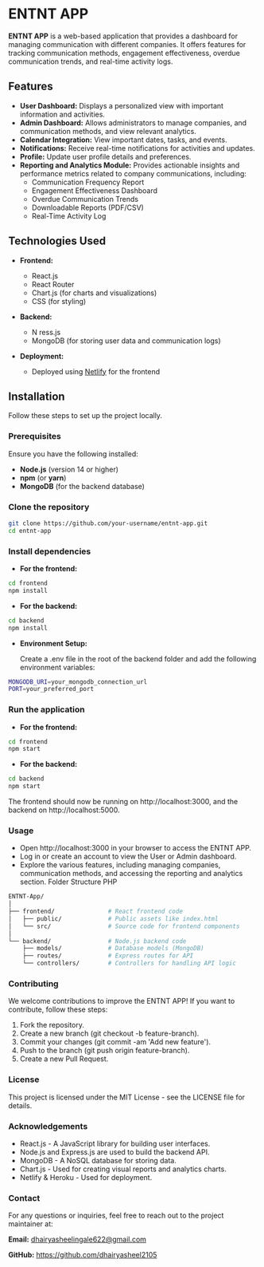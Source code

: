 # ENTNT APP

**ENTNT APP** is a web-based application that provides a dashboard for managing communication with different companies. It offers features for tracking communication methods, engagement effectiveness, overdue communication trends, and real-time activity logs.

## Features

- **User Dashboard:** Displays a personalized view with important information and activities.
- **Admin Dashboard:** Allows administrators to manage companies, and communication methods, and view relevant analytics.
- **Calendar Integration:** View important dates, tasks, and events.
- **Notifications:** Receive real-time notifications for activities and updates.
- **Profile:** Update user profile details and preferences.
- **Reporting and Analytics Module:** Provides actionable insights and performance metrics related to company communications, including:
  - Communication Frequency Report
  - Engagement Effectiveness Dashboard
  - Overdue Communication Trends
  - Downloadable Reports (PDF/CSV)
  - Real-Time Activity Log

## Technologies Used

- **Frontend:** 
  - React.js
  - React Router
  - Chart.js (for charts and visualizations)
  - CSS (for styling)

- **Backend:** 
  - N  ress.js
  - MongoDB (for storing user data and communication logs)

- **Deployment:**
  - Deployed using [Netlify](https://www.netlify.com/) for the frontend

## Installation

Follow these steps to set up the project locally.

### Prerequisites

Ensure you have the following installed:

- **Node.js** (version 14 or higher)
- **npm** (or **yarn**)
- **MongoDB** (for the backend database)

### Clone the repository

```bash
git clone https://github.com/your-username/entnt-app.git
cd entnt-app
```
### Install dependencies
- **For the frontend:**
```bash
cd frontend
npm install
```
- **For the backend:**

```bash
cd backend
npm install
```
- **Environment Setup:**

   Create a .env file in the root of the backend folder and add the following environment variables:
```bash
MONGODB_URI=your_mongodb_connection_url
PORT=your_preferred_port
```
### Run the application
- **For the frontend:**

```bash
cd frontend
npm start
```
- **For the backend:**
```bash
cd backend
npm start
```
The frontend should now be running on http://localhost:3000, and the backend on http://localhost:5000.

### Usage
- Open http://localhost:3000 in your browser to access the ENTNT APP.
- Log in or create an account to view the User or Admin dashboard.
- Explore the various features, including managing companies, communication methods, and accessing the reporting and analytics section.
Folder Structure
PHP
```bash
ENTNT-App/
│
├── frontend/               # React frontend code
│   ├── public/             # Public assets like index.html
│   └── src/                # Source code for frontend components
│
└── backend/                # Node.js backend code
    ├── models/             # Database models (MongoDB)
    ├── routes/             # Express routes for API
    └── controllers/        # Controllers for handling API logic
```
### Contributing
We welcome contributions to improve the ENTNT APP! If you want to contribute, follow these steps:

1. Fork the repository.
2. Create a new branch (git checkout -b feature-branch).
3. Commit your changes (git commit -am 'Add new feature').
4. Push to the branch (git push origin feature-branch).
5. Create a new Pull Request.
### License
This project is licensed under the MIT License - see the LICENSE file for details.

### Acknowledgements
- React.js - A JavaScript library for building user interfaces.
- Node.js and Express.js are used to build the backend API.
- MongoDB - A NoSQL database for storing data.
- Chart.js - Used for creating visual reports and analytics charts.
- Netlify & Heroku - Used for deployment.
### Contact
For any questions or inquiries, feel free to reach out to the project maintainer at:

**Email:** dhairyasheelingale622@gmail.com

**GitHub:** https://github.com/dhairyasheel2105
